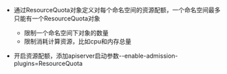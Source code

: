 * 通过ResourceQuota对象定义对每个命名空间的资源配额，一个命名空间最多只能有一个ResourceQuota对象
  - 限制一个命名空间下对象的数量
  - 限制消耗计算资源，比如cpu和内存总量

* 开启资源配额，添加apiserver启动参数--enable-admission-plugins=ResourceQuota